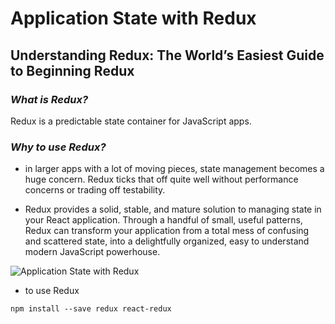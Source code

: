 # Application State with Redux

## Understanding Redux: The World’s Easiest Guide to Beginning Redux

### *What is Redux?*

Redux is a predictable state container for JavaScript apps.

### *Why to use Redux?*

+ in larger apps with a lot of moving pieces, state management becomes a huge concern. Redux ticks that off quite well without performance concerns or trading off testability.

+ Redux provides a solid, stable, and mature solution to managing state in your React application. Through a handful of small, useful patterns, Redux can transform your application from a total mess of confusing and scattered state, into a delightfully organized, easy to understand modern JavaScript powerhouse.

![Application State with Redux](https://miro.medium.com/max/1200/0*95tBOgxEPQAVq9YO.png)

+ to use Redux

`npm install --save redux react-redux`

